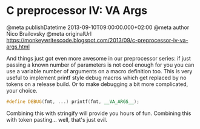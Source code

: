 # C preprocessor IV: VA Args

@meta publishDatetime 2013-09-10T09:00:00.000+02:00
@meta author Nico Brailovsky
@meta originalUrl https://monkeywritescode.blogspot.com/2013/09/c-preprocessor-iv-va-args.html

And things just got even more awesome in our preprocessor series: if just passing a known number of parameters is not cool enough for you you can use a variable number of arguments on a macro definition too. This is very useful to implement printf style debug macros which get replaced by no tokens on a release build. Or to make debugging a bit more complicated, your choice.

```c++
#define DEBUG(fmt, ...) printf(fmt, __VA_ARGS__);
```

Combining this with stringify will provide you hours of fun. Combining this with token pasting... well, that's just evil.

